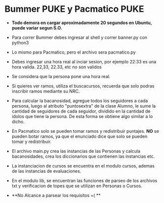 # Bummer PUKE y Pacmatico PUKE
* **Todo demora en cargar aproximadamente 20 segundos en Ubuntu, puede variar segun S.O.**

* Para correr Bummer debes ingresar al shell y correr banner.py con python3

* Lo mismo para Pacmatico, pero el archivo sera pacmatico.py

* Debes ingresar una hora real al inciar sesion, por ejemplo 22:33 es una hora
valida. 22,33, 22.33, etc no son validos

* Se considera que la persona pone una hora real.

* Si quieres ver ramos, utiliza el buscacursos, recuerda que solo podras inscribir
ramos mediante su NRC.

* Para calcular la bacanosidad, agregue todos los seguidores a cada persona, luego
al atributo "puntosextra" de la clase Alumno, le sume la cantidad de seguidores de
cada seguidor, dividido en la cantidad de idolos que tiene la persona. De esta forma
se obtiene algo similar a lo dicho.

* En Pacmatico solo se pueden tomar ramos y redistribuir puntajes. **NO** se pueden 
botar ramos, ya que el enunciado dice que solo se pueden tomar y redistribuir.

* El archivo main.py crea las instancias de las Personas y calcula bacanosidades,
crea los diccionarios que contienen las instancias etc.

* La instanciacion de cursos se encuentra en el modulo cursos, ademas de las 
instancias de evaluaciones.

* En el modulo lib, se encuentran las funciones de parseo de los archivos txt
y verificacion de topes que se utilizan en Personas o Cursos.
    
* **No Alcance a parsear los requisitos =( **